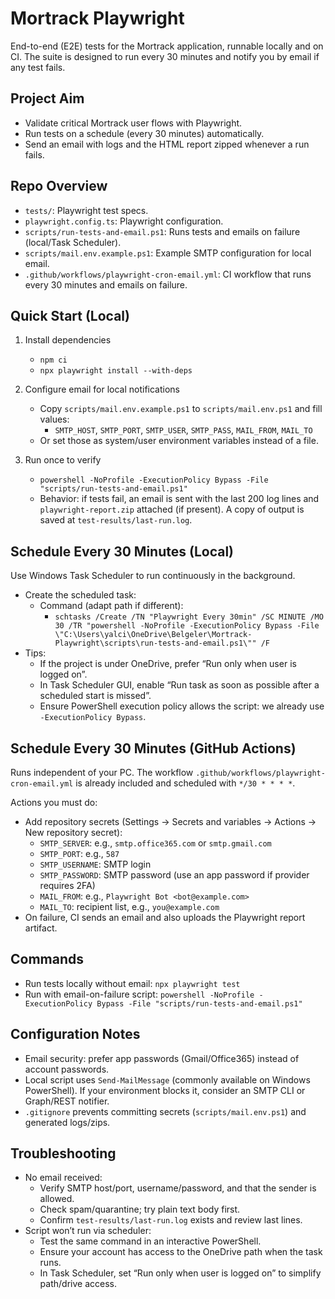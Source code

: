 # Mortrack Playwright

End-to-end (E2E) tests for the Mortrack application, runnable locally and on CI. The suite is designed to run every 30 minutes and notify you by email if any test fails.

## Project Aim
- Validate critical Mortrack user flows with Playwright.
- Run tests on a schedule (every 30 minutes) automatically.
- Send an email with logs and the HTML report zipped whenever a run fails.

## Repo Overview
- `tests/`: Playwright test specs.
- `playwright.config.ts`: Playwright configuration.
- `scripts/run-tests-and-email.ps1`: Runs tests and emails on failure (local/Task Scheduler).
- `scripts/mail.env.example.ps1`: Example SMTP configuration for local email.
- `.github/workflows/playwright-cron-email.yml`: CI workflow that runs every 30 minutes and emails on failure.

## Quick Start (Local)
1) Install dependencies
   - `npm ci`
   - `npx playwright install --with-deps`

2) Configure email for local notifications
   - Copy `scripts/mail.env.example.ps1` to `scripts/mail.env.ps1` and fill values:
     - `SMTP_HOST`, `SMTP_PORT`, `SMTP_USER`, `SMTP_PASS`, `MAIL_FROM`, `MAIL_TO`
   - Or set those as system/user environment variables instead of a file.

3) Run once to verify
   - `powershell -NoProfile -ExecutionPolicy Bypass -File "scripts/run-tests-and-email.ps1"`
   - Behavior: if tests fail, an email is sent with the last 200 log lines and `playwright-report.zip` attached (if present). A copy of output is saved at `test-results/last-run.log`.

## Schedule Every 30 Minutes (Local)
Use Windows Task Scheduler to run continuously in the background.

- Create the scheduled task:
  - Command (adapt path if different):
    - `schtasks /Create /TN "Playwright Every 30min" /SC MINUTE /MO 30 /TR "powershell -NoProfile -ExecutionPolicy Bypass -File \"C:\Users\yalci\OneDrive\Belgeler\Mortrack-Playwright\scripts\run-tests-and-email.ps1\"" /F`
- Tips:
  - If the project is under OneDrive, prefer “Run only when user is logged on”.
  - In Task Scheduler GUI, enable “Run task as soon as possible after a scheduled start is missed”.
  - Ensure PowerShell execution policy allows the script: we already use `-ExecutionPolicy Bypass`.

## Schedule Every 30 Minutes (GitHub Actions)
Runs independent of your PC. The workflow `.github/workflows/playwright-cron-email.yml` is already included and scheduled with `*/30 * * * *`.

Actions you must do:
- Add repository secrets (Settings → Secrets and variables → Actions → New repository secret):
  - `SMTP_SERVER`: e.g., `smtp.office365.com` or `smtp.gmail.com`
  - `SMTP_PORT`: e.g., `587`
  - `SMTP_USERNAME`: SMTP login
  - `SMTP_PASSWORD`: SMTP password (use an app password if provider requires 2FA)
  - `MAIL_FROM`: e.g., `Playwright Bot <bot@example.com>`
  - `MAIL_TO`: recipient list, e.g., `you@example.com`
- On failure, CI sends an email and also uploads the Playwright report artifact.

## Commands
- Run tests locally without email: `npx playwright test`
- Run with email-on-failure script: `powershell -NoProfile -ExecutionPolicy Bypass -File "scripts/run-tests-and-email.ps1"`

## Configuration Notes
- Email security: prefer app passwords (Gmail/Office365) instead of account passwords.
- Local script uses `Send-MailMessage` (commonly available on Windows PowerShell). If your environment blocks it, consider an SMTP CLI or Graph/REST notifier.
- `.gitignore` prevents committing secrets (`scripts/mail.env.ps1`) and generated logs/zips.

## Troubleshooting
- No email received:
  - Verify SMTP host/port, username/password, and that the sender is allowed.
  - Check spam/quarantine; try plain text body first.
  - Confirm `test-results/last-run.log` exists and review last lines.
- Script won’t run via scheduler:
  - Test the same command in an interactive PowerShell.
  - Ensure your account has access to the OneDrive path when the task runs.
  - In Task Scheduler, set “Run only when user is logged on” to simplify path/drive access.

